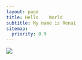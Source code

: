 ```yaml
---
layout: page
title: Hello	World
subtitle: My name is Renai
sitemap:
  priority: 0.9
---
```


<img src="{{ '/assets/img/pudhina.jpg' | prepend: site.baseurl }}" id="about-img">

<div id="describe-text">
	<p></p>
	<p> <strong> <a href="https://github.com/knhash/Pudhina"></a> </strong></p>
</div>